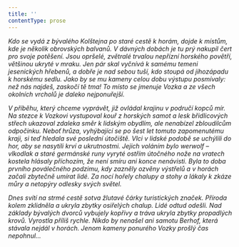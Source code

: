 ```yaml
---
title: ''
contentType: prose
---
```


<section>

_Kdo se vydá z bývalého Kolštejna po staré cestě k horám, dojde k místům, kde je několik obrovských balvanů. V dávných dobách je tu prý nakupil čert pro svoje potěšení. Jsou opršelé, zvětralé trvalou nepřízní horského povětří, většinou ukryté v mraku. Jen pár skal vyčnívá k samému temeni jesenických hřebenů, a dobře je nad sebou tuší, kdo stoupá od jihozápadu k horskému sedlu. Jako by se mu kameny celou dobu výstupu posmívaly: než nás najdeš, zaskočí tě tma! To místo se jmenuje Vozka a ze všech okolních vrcholů je daleko nejponuřejší._

_V příběhu, který chceme vyprávět, již ovládal krajinu v područí kopců mír. Na stezce k Vozkovi vystupoval kouř z horských samot a lesk břidlicových střech ukazoval zdaleka směr k lidským obydlím, ale nenabízel zbloudilcům odpočinku. Neboť hrůza, vyhýbající se po šest let tomuto zapomenutému kraji, si teď hledala své poslední útočiště. Vlci v lidské podobě se uchýlili do hor, aby se nasytili krví a ukrutnostmi. Jejich voláním bylo werwolf – vlkodlak a staré germánské runy vyryté ostřím útočného nože na vratech kostela hlásaly příchozím, že není smíru ani konce nenávisti. Byla to doba prvního poválečného podzimu, kdy zazněly ozvěny výstřelů a v horách začali zbytečně umírat lidé. Za nocí hořely chalupy a stohy a lákaly k zkáze můry a netopýry odlesky svých světel._

_Dnes svítí na strmé cestě sotva žlutavé čárky turistických značek. Příroda kolem zklidněla a ukryla zbytky osiřelých chalup. Lidé odtud odešli. Nad základy bývalých dvorců vybujely kopřivy a tráva ukryla zbytky propadlých krovů. Vyrostla příliš rychle. Nikdo by nenašel ani samotu Berhof, která stávala nejdál v horách. Jenom kameny ponurého Vozky prošlý čas nepohnul…_

</section>
